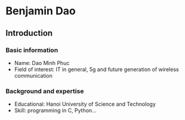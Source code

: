 # Benjamin Dao
## Introduction

### Basic information
- Name: Dao Minh Phuc
- Field of interest: IT in general, 5g and future generation of wireless communication

### Background and expertise
- Educational: Hanoi University of Science and Technology
- Skill: programming in C, Python...
